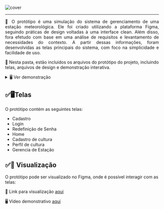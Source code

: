 ![cover](https://user-images.githubusercontent.com/60708311/222333877-ecb87a04-3f46-4cb4-a452-002b3badc1e0.png)

---

<p align="justify">📰 O protótipo é uma simulação do sistema de gerenciamento de uma estação meteorológica. Ele foi criado utilizando a plataforma Figma, seguindo práticas de design voltadas à uma interface clean. Além disso, fora efetudo com base em uma análise de requisitos e levantamento de necessidades do contexto. A partir dessas informações, foram desenvolvidas as telas principais do sistema, com foco na simplicidade e facilidade de uso.</p>

🔎 Nesta pasta, estão incluidos os arquivos do protótipo do projeto, incluindo telas, arquivos de design e demonstração interativa.
 
 <details>
  <summary>🖥 Ver demonstração </summary>
  <br>
  <img src="https://github.com/maiconrp/estacao-meteorologica/blob/master/docs/Prototipo/Demonstracao_Interativa.gif" width="300" align="right">
</details> 

## ✅🖥Telas

O protótipo contém as seguintes telas:

- Cadastro
- Login
- Redefinição de Senha
- Home
- Cadastro de cultura
- Perfil de cultura
- Gerencia de Estação
  
## ✅🔎 Visualização

O protótipo pode ser visualizado no Figma, onde é possível interagir com as telas:

🚀 Link para visualização [aqui][proto]

🖥 Vídeo demonstrativo [aqui][video]

[proto]: https://www.figma.com/proto/UwVhTLyeelkN7V9kHQi0A6/Esta%C3%A7%C3%A3o-Meteorol%C3%B3gica?node-id=132%3A2025&scaling=scale-down&page-id=132%3A1793&starting-point-node-id=132%3A2025
[video]: https://github.com/maiconrp/estacao-meteorologica/blob/master/docs/Prototipo/Demonstracao_Interativa.gif
